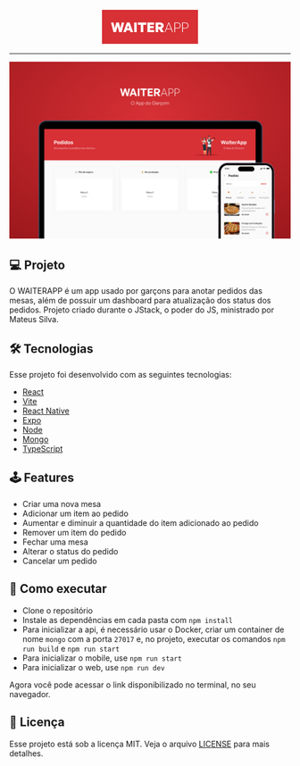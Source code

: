 <p align="center">
  <img alt="WAITERAPP" title="WAITERAPP" src=".github/logo.png" />
</p>

<hr />

<!-- <p align="center">
  <img alt="License" src="https://img.shields.io/static/v1?label=license&message=MIT&color=D73035&labelColor=000000">
</p> -->

![cover](.github/cover.png?style=flat)

## 💻 Projeto

O WAITERAPP é um app usado por garçons para anotar pedidos das mesas, além de possuir um dashboard para atualização dos status dos pedidos. Projeto criado durante o JStack, o poder do JS, ministrado por Mateus Silva.

## 🛠️ Tecnologias

Esse projeto foi desenvolvido com as seguintes tecnologias:

- [React](https://reactjs.org)
- [Vite](https://vitejs.dev)
- [React Native](https://reactnative.dev/)
- [Expo](https://expo.dev/)
- [Node](https://nodejs.org)
- [Mongo](https://www.mongodb.com)
- [TypeScript](https://www.typescriptlang.org)

## 🕹️ Features 
- Criar uma nova mesa
- Adicionar um item ao pedido
- Aumentar e diminuir a quantidade do item adicionado ao pedido
- Remover um item do pedido
- Fechar uma mesa
- Alterar o status do pedido
- Cancelar um pedido

<!-- ## 🔖 Layout

Você pode visualizar o layout do projeto através [desse link](https://www.figma.com/file/ge20pu3ofMOKoliUyKx1Nl/Move.it-1.0). É necessário ter conta no [Figma](http://figma.com/) para acessá-lo. -->

## 🚀 Como executar

- Clone o repositório 
- Instale as dependências em cada pasta com `npm install`
- Para inicializar a api, é necessário usar o Docker, criar um container de nome `mongo` com a porta `27017` e, no projeto, executar os comandos `npm run build` e `npm run start`
- Para inicializar o mobile, use `npm run start`
- Para inicializar o web, use `npm run dev`

Agora você pode acessar o link disponibilizado no terminal, no seu navegador.

## 📄 Licença

Esse projeto está sob a licença MIT. Veja o arquivo [LICENSE](LICENSE.md) para mais detalhes.
